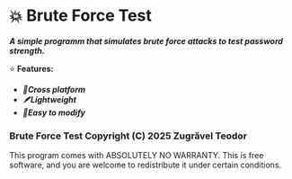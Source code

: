 # 💥 Brute Force Test
***A simple programm that simulates brute force attacks to test password strength.***

⭐ **Features:**
- ***🐧Cross platform***
- ***🪶Lightweight***
- ***🧭Easy to modify***


### 

### Brute Force Test  Copyright (C) 2025  Zugrăvel Teodor
This program comes with ABSOLUTELY NO WARRANTY.
This is free software, and you are welcome to redistribute it under certain conditions.
